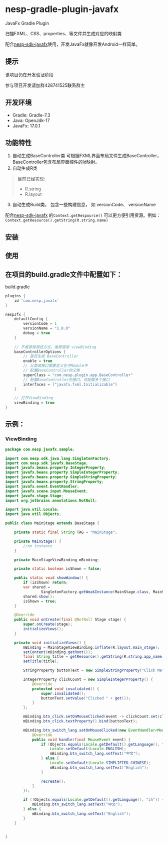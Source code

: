 # nesp-gradle-plugin-javafx

JavaFx Gradle Plugin

扫描FXML、CSS、properties、等文件并生成对应的映射类

配合[nesp-sdk-javafx](https://github.com/nespjin/nesp-sdk-javafx)使用，开发JavaFx就像开发Android一样简单。

## 提示

该项目仍在开发验证阶段

参与项目开发请加群428741525联系群主

## 开发环境

- Gradle: Gradle-7.3
- Java: OpenJdk-17
- JavaFx: 17.0.1

## 功能特性

1. 自动生成BaseController类 可根据FXML界面布局文件生成BaseController，BaseController包含布局界面控件的Id映射。
2. 自动生成R类

> 目前已经实现:
> - R.string
> - R.layout

3. 自动生成Build类， 包含一些构建信息， 如 versionCode、 versionName

配合[nesp-sdk-javafx](https://github.com/nespjin/nesp-sdk-javafx) 的```Context.getRespource()``` 
可以更方便引用资源。例如： ```
Context.getResource().getString(R.string.name)```

## 安装

## 使用

在项目的build.gradle文件中配置如下：
----
build.gradle

```Groovy
plugins {
    id 'com.nesp.javafx'
}

nespJfx {
    defaultConfig {
        versionCode = 1
        versionName = "1.0.0"
        debug = true
    }
    
    // 不推荐使用该方式，推荐使用 viewBinding
    baseControllerOptions {
        // 是否生成 BaseController
        enable = true
        // 父类或接口需要定义在子Module中
        // 配置BaseController的父类
        superClass = "com.nesp.plugin.app.BaseController"
        // 配置BaseController的接口，可配置多个接口
        interfaces = ["javafx.fxml.Initializable"]
    }

    // 打开ViewBinding
    viewBinding = true
}
```

## 示例： 

### ViewBinding
```java
package com.nesp.javafx.sample;

import com.nesp.sdk.java.lang.SingletonFactory;
import com.nesp.sdk.javafx.BaseStage;
import javafx.beans.property.IntegerProperty;
import javafx.beans.property.SimpleIntegerProperty;
import javafx.beans.property.SimpleStringProperty;
import javafx.beans.property.StringProperty;
import javafx.event.EventHandler;
import javafx.scene.input.MouseEvent;
import javafx.stage.Stage;
import org.jetbrains.annotations.NotNull;

import java.util.Locale;
import java.util.Objects;

public class MainStage extends BaseStage {

    private static final String TAG = "MainStage";

    private MainStage() {
        //no instance
    }

    private MainStageViewBinding mBinding;

    private static boolean isShown = false;

    public static void showWindow() {
        if (isShown) return;
        var shared =
                SingletonFactory.getWeakInstance(MainStage.class, MainStage::new);
        shared.show();
        isShown = true;
    }

    @Override
    public void onCreate(final @NotNull Stage stage) {
        super.onCreate(stage);
        initializeViews();
    }

    private void initializeViews() {
        mBinding = MainStageViewBinding.inflate(R.layout.main_stage);
        setContent(mBinding.getRoot());
        final String title = getResource().getString(R.string.app_name);
        setTitle(title);

        StringProperty buttonText = new SimpleStringProperty("Click Me");

        IntegerProperty clickCount = new SimpleIntegerProperty() {
            @Override
            protected void invalidated() {
                super.invalidated();
                buttonText.setValue("Clicked " + get());
            }
        };

        mBinding.btn_click.setOnMouseClicked(event -> clickCount.set(clickCount.get() + 1));
        mBinding.btn_click.textProperty().bind(buttonText);

        mBinding.btn_switch_lang.setOnMouseClicked(new EventHandler<MouseEvent>() {
            @Override
            public void handle(final MouseEvent event) {
                if (Objects.equals(Locale.getDefault().getLanguage(), "zh")) {
                    Locale.setDefault(Locale.ENGLISH);
                    mBinding.btn_switch_lang.setText("中文");
                } else {
                    Locale.setDefault(Locale.SIMPLIFIED_CHINESE);
                    mBinding.btn_switch_lang.setText("English");
                }

                recreate();
            }
        });

        if (!Objects.equals(Locale.getDefault().getLanguage(), "zh")) {
            mBinding.btn_switch_lang.setText("中文");
        } else {
            mBinding.btn_switch_lang.setText("English");
        }
    }


}

```



